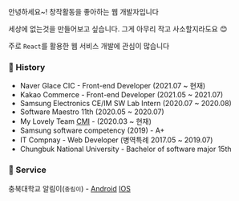 안녕하세요~! 창작활동을 좋아하는 웹 개발자입니다

세상에 없는것을 만들어보고 싶습니다. 그게 아무리 작고 사소할지라도요 😊

주로 `React`를 활용한 웹 서비스 개발에 관심이 많습니다

### 📖 History
- Naver Glace CIC - Front-end Developer (2021.07 ~ 현재)
- Kakao Commerce - Front-end Developer (2021.05 ~ 2021.07)
- Samsung Electronics CE/IM SW Lab Intern (2020.07 ~ 2020.08)
- Software Maestro 11th (2020.05 ~ 2020.07)
- My Lovely Team [CMI](https://github.com/CMI-OSS) - (2020.03 ~ 현재)
- Samsung software competency (2019) - A+
- IT Compnay - Web Developer (병역특례 2017.05 ~ 2019.07)
- Chungbuk National University - Bachelor of software major 15th

### 🏃 Service
충북대학교 알림이(`충림이`) - [Android](https://play.google.com/store/apps/details?id=com.jaryapp.cmi&hl=ko&gl=US) [IOS](https://apps.apple.com/kr/app/%EC%B6%A9%EB%A6%BC%EC%9D%B4/id1542030436)

<img src="https://hits.seeyoufarm.com/api/count/incr/badge.svg?url=https%3A%2F%2Fgithub.com%2Fjaryapp&count_bg=%2379C83D&title_bg=%23555555&icon=&icon_color=%23E7E7E7&title=hits&edge_flat=false" width="0px" />                

